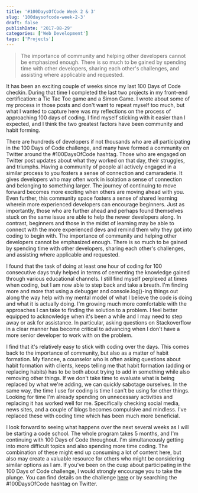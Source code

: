 ```yaml
---
title: '#100DaysOfCode Week 2 & 3'
slug: '100daysofcode-week-2-3'
draft: false
publishDate: '2017-08-29'
categories: ['Web Development']
tags: ['Projects']
---
```

> The importance of community and helping other developers cannot be emphasized enough. There is so much to be gained by spending time with other developers, sharing each other's challenges, and assisting where applicable and requested.

It has been an exciting couple of weeks since my last 100 Days of Code checkin. During that time I completed the last two projects in my front-end certification: a Tic Tac Toe game and a Simon Game. I wrote about some of my process in those posts and don't want to repeat myself too much, but what I wanted to capture here was my reflections on the process of approaching 100 days of coding. I find myself sticking with it easier than I expected, and I think the two greatest factors have been community and habit forming.

There are hundreds of developers if not thousands who are all participating in the 100 Days of Code challenge, and many have formed a community on Twitter around the #100DaysOfCode hashtag. Those who are engaged on Twitter post updates about what they worked on that day, their struggles, and triumphs. Having a community of people all actively engaged in a similar process to you fosters a sense of connection and camaraderie. It gives developers who may often work in isolation a sense of connection and belonging to something larger. The journey of continuing to move forward becomes more exciting when others are moving ahead with you. Even further, this community space fosters a sense of shared learning wherein more experienced developers can encourage beginners. Just as importantly, those who are further ahead and perhaps found themselves stuck on the same issue are able to help the newer developers along. In contrast, beginners and those in the midst of learning may be able to connect with the more experienced devs and remind them why they got into coding to begin with. The importance of community and helping other developers cannot be emphasized enough. There is so much to be gained by spending time with other developers, sharing each other's challenges, and assisting where applicable and requested.

I found that the task of doing at least one hour of coding for 100 consecutive days truly helped in terms of cementing the knowledge gained through various educational channels. I still find myself perplexed at times when coding, but I am now able to step back and take a breath. I'm finding more and more that using a debugger and console.log()-ing things out along the way help with my mental model of what I believe the code is doing and what it is actually doing. I'm growing much more comfortable with the approaches I can take to finding the solution to a problem. I feel better equipped to acknowledge when it's been a while and I may need to step away or ask for assistance. In particular, asking questions on Stackoverflow in a clear manner has become critical to advancing when I don't have a more senior developer to work with on the problem.

I find that it's relatively easy to stick with coding over the days. This comes back to the importance of community, but also as a matter of habit formation. My fiancee, a counselor who is often asking questions about habit formation with clients, keeps telling me that habit formation (adding or replacing habits) has to be both about trying to add in something while also removing other things. If we don't take time to evaluate what is being replaced by what we're adding, we can quickly sabotage ourselves. In the same way, the time I use for coding is time I can't be using for other things. Looking for time I'm already spending on unnecessary activities and replacing it has worked well for me. Specifically checking social media, news sites, and a couple of blogs becomes compulsive and mindless. I've replaced these with coding time which has been much more beneficial.

I look forward to seeing what happens over the next several weeks as I will be starting a code school. The whole program takes 5 months, and I'm continuing with 100 Days of Code throughout. I'm simultaneously getting into more difficult topics and also spending more time coding. The combination of these might end up consuming a lot of content here, but also may create a valuable resource for others who might be considering similar options as I am. If you've been on the cusp about participating in the 100 Days of Code challenge, I would strongly encourage you to take the plunge. You can find details on the challenge [here](http://100daysofcode.com/) or by searching the #100DaysOfCode hashtag on Twitter.
